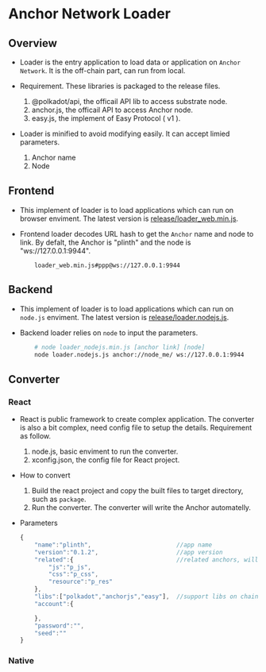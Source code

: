 # Anchor Network Loader

## Overview

- Loader is the entry application to load data or application on `Anchor Network`. It is the off-chain part, can run from local.

- Requirement. These libraries is packaged to the release files.

    1. @polkadot/api, the officail API lib to access substrate node.
    2. anchor.js, the officail API to access Anchor node.
    3. easy.js, the implement of Easy Protocol ( v1 ).

- Loader is minified to avoid modifying easily. It can accept limied parameters.

    1. Anchor name
    2. Node

## Frontend

- This implement of loader is to load applications which can run on browser enviment. The latest version is [release/loader_web.min.js](release/loader_web.min.js).

- Frontend loader decodes URL hash to get the `Anchor` name and node to link. By defalt, the Anchor is "plinth" and the node is "ws://127.0.0.1:9944".

    ```TEXT
        loader_web.min.js#ppp@ws://127.0.0.1:9944
    ```

## Backend

- This implement of loader is to load applications which can run on `node.js` enviment. The latest version is [release/loader.nodejs.js](release/loader.nodejs.js).

- Backend loader relies on `node` to input the parameters.

    ```BASH
        # node loader_nodejs.min.js [anchor link] [node]
        node loader.nodejs.js anchor://node_me/ ws://127.0.0.1:9944
    ```

## Converter

### React

- React is public framework to create complex application. The converter is also a bit complex, need config file to setup the details. Requirement as follow.

    1. node.js, basic enviment to run the converter.
    2. xconfig.json, the config file for React project.

- How to convert

    1. Build the react project and copy the built files to target directory, such as `package`.
    2. Run the converter. The converter will write the Anchor automatelly.

- Parameters

    ```Javascript
    {  
        "name":"plinth",                        //app name
        "version":"0.1.2",                      //app version
        "related":{                             //related anchors, will create automatelay
            "js":"p_js",
            "css":"p_css",
            "resource":"p_res"
        },
        "libs":["polkadot","anchorjs","easy"],  //support libs on chain
        "account":{

        },
        "password":"",
        "seed":""
    }
    ```

### Native
